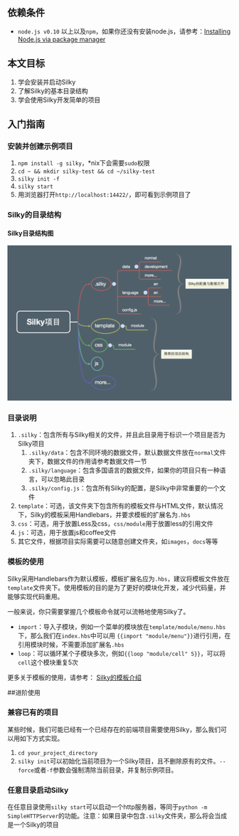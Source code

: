 <!--
title: Silky的新手指南
-->

## 依赖条件

* `node.js v0.10` 以上以及`npm`，如果你还没有安装node.js，请参考：[Installing Node.js via package manager](https://github.com/joyent/node/wiki/Installing-Node.js-via-package-manager)

## 本文目标

1. 学会安装并启动Silky
2. 了解Silky的基本目录结构
3. 学会使用Silky开发简单的项目

## 入门指南

### 安装并创建示例项目

1. `npm install -g silky`，*nix下会需要`sudo`权限
2. `cd ~ && mkdir silky-test && cd ~/silky-test`
3. `silky init -f`
4. `silky start`
5. 用浏览器打开`http://localhost:14422/`，即可看到示例项目了

### Silky的目录结构

#### Silky目录结构图

![Silky目录结构](images/silky-directory-tree.png)

### 目录说明

1. `.silky`：包含所有与Silky相关的文件，并且此目录用于标识一个项目是否为Silky项目
	1. `.silky/data`：包含不同环境的数据文件，默认数据文件放在`normal`文件夹下，数据文件的作用请参考数据文件一节
	2. `.silky/language`：包含多国语言的数据文件，如果你的项目只有一种语言，可以忽略此目录
	3. `.silky/config.js`：包含所有Silky的配置，是Silky中非常重要的一个文件
2. `template`：可选，该文件夹下包含所有的模板文件与HTML文件，默认情况下，Silky的模板采用Handlebars，并要求模板的扩展名为`.hbs`
3. `css`：可选，用于放置Less及css，`css/module`用于放置less的引用文件
4. `js`：可选，用于放置js和coffee文件
5. 其它文件，根据项目实际需要可以随意创建文件夹，如`images`，`docs`等等

### 模板的使用

Silky采用Handlebars作为默认模板，模板扩展名应为`.hbs`，建议将模板文件放在`template`文件夹下。使用模板的目的是为了更好的模块化开发，减少代码量，并能够实现代码重用。

一般来说，你只需要掌握几个模板命令就可以流畅地使用Silky了。

* `import`：导入子模块，例如一个菜单的模块放在`template/module/menu.hbs`下，那么我们在`index.hbs`中可以用 `{{import "module/menu"}}`进行引用，在引用模块时候，不需要添加扩展名`.hbs`
* `loop`：可以循环某个子模块多次，例如`{{loop "module/cell" 5}}`，可以将`cell`这个模块重复5次


更多关于模板的使用，请参考： [Silky的模板介绍](/how-to-use-template-in-silky.html)


##进阶使用


### 兼容已有的项目

某些时候，我们可能已经有一个已经存在的前端项目需要使用Silky，那么我们可以用如下方式实现。

1. `cd your_project_directory`
2. `silky init`可以初始化当前项目为一个Silky项目，且不删除原有的文件。`--force`或者`-f`参数会强制清除当前目录，并复制示例项目。


### 任意目录启动Silky

在任意目录使用`silky start`可以启动一个http服务器，等同于`python -m SimpleHTTPServer`的功能。注意：如果目录中包含`.silky`文件夹，那么将会当成是一个Silky的项目

